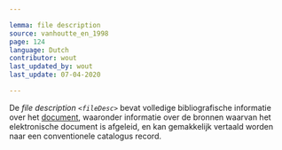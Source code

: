 ```yaml
---

lemma: file description
source: vanhoutte_en_1998
page: 124
language: Dutch
contributor: wout
last_updated_by: wout
last_update: 07-04-2020

---
```


De _file description `<fileDesc>`_ bevat volledige bibliografische informatie over het [document](document.html), waaronder informatie over de bronnen waarvan het elektronische document is afgeleid, en kan gemakkelijk vertaald worden naar een conventionele catalogus record.
